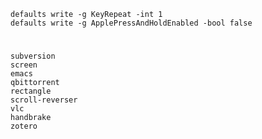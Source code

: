 
    defaults write -g KeyRepeat -int 1
    defaults write -g ApplePressAndHoldEnabled -bool false
#
    subversion
    screen
    emacs
    qbittorrent
    rectangle
    scroll-reverser
    vlc
    handbrake
    zotero
